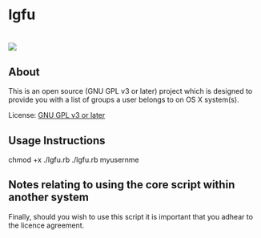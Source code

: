 # lgfu  #

<h1><img src="http://images.apple.com/support/assets/images/products/airport/hero_airport_wifi.png" valign="middle"/></h1>

About
--------

This is an open source (GNU GPL v3 or later) project which is designed to provide you with a list of groups a user belongs to on OS X system(s).

License: [GNU GPL v3 or later][1]


Usage Instructions
---------

chmod +x ./lgfu.rb
./lgfu.rb myusernme

Notes relating to using the core script within another system
---------
 
Finally, should you wish to use this script it is important that you adhear to the licence agreement.


  [1]: www.gnu.org/copyleft/gpl.html


